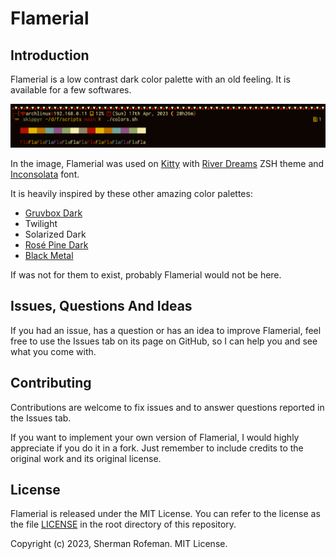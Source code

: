 <h1>Flamerial</h1>
	<h2>Introduction</h2>
		<p>Flamerial is a low contrast dark color palette with an old feeling. It is available for a few softwares.</p>
		<img src="./images/image_0.png"/>
		<p>In the image, Flamerial was used on <a href="https://github.com/kovidgoyal/kitty">Kitty</a> with <a href="https://github.com/skippyr/river_dreams">River Dreams</a> ZSH theme and <a href="https://fonts.google.com/specimen/Inconsolata">Inconsolata</a> font.</p>
		<p>It is heavily inspired by these other amazing color palettes:</p>
			<ul>
				<li><a href="https://github.com/morhetz/gruvbox">Gruvbox Dark</a></li>
				<li>Twilight</li>
				<li>Solarized Dark</li>
				<li><a href="https://github.com/rose-pine">Rosé Pine Dark</a></li>
				<li><a href="https://github.com/metalelf0/base16-black-metal-scheme">Black Metal</a></li>
			</ul>
		<p>If was not for them to exist, probably Flamerial would not be here.</p>
	<h2>Issues, Questions And Ideas</h2>
		<p>If you had an issue, has a question or has an idea to improve Flamerial, feel free to use the Issues tab on its page on GitHub, so I can help you and see what you come with.</p>
	<h2>Contributing</h2>
		<p>Contributions are welcome to fix issues and to answer questions reported in the Issues tab.</p>
		<p>If you want to implement your own version of Flamerial, I would highly appreciate if you do it in a fork. Just remember to include credits to the original work and its original license.</p>
	<h2>License</h2>
		<p>Flamerial is released under the MIT License. You can refer to the license as the file <a href="https://github.com/skippyr/amora/blob/main/LICENSE">LICENSE</a> in the root directory of this repository.</p>
		<p>Copyright (c) 2023, Sherman Rofeman. MIT License.</p>

